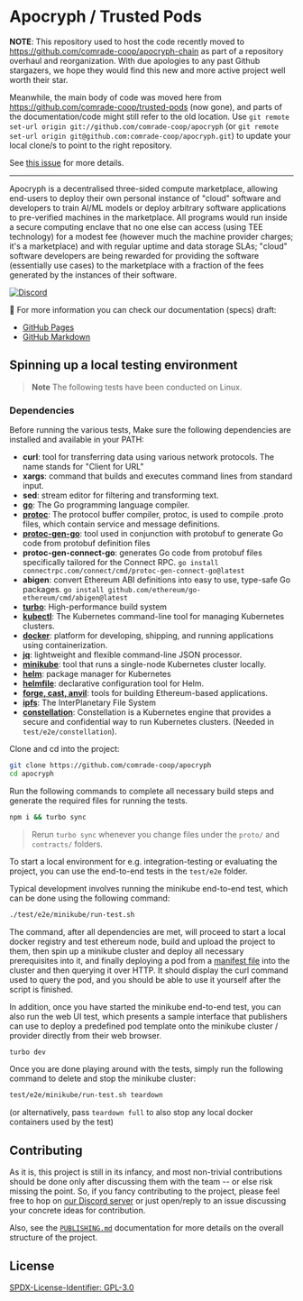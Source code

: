 # Apocryph / Trusted Pods

**NOTE**: This repository used to host the code recently moved to https://github.com/comrade-coop/apocryph-chain as part of a repository overhaul and reorganization. With due apologies to any past Github stargazers, we hope they would find this new and more active project well worth their star.

Meanwhile, the main body of code was moved here from https://github.com/comrade-coop/trusted-pods (now gone), and parts of the documentation/code might still refer to the old location. Use `git remote set-url origin git://github.com/comrade-coop/apocryph` (or `git remote set-url origin git@github.com:comrade-coop/apocryph.git`) to update your local clone/s to point to the right repository.

See [this issue](https://github.com/comrade-coop/apocryph/issues/14) for more details.

---

Apocryph is a decentralised three-sided compute marketplace, allowing end-users to deploy their own personal instance of "cloud" software and developers to train AI/ML models or deploy arbitrary software applications to pre-verified machines in the marketplace. All programs would run inside a secure computing enclave that no one else can access (using TEE technology) for a modest fee (however much the machine provider charges; it's a marketplace) and with regular uptime and data storage SLAs; "cloud" software developers are being rewarded for providing the software (essentially use cases) to the marketplace with a fraction of the fees generated by the instances of their software.

[![Discord](https://img.shields.io/badge/DISCORD-COMMUNITY-informational?style=for-the-badge&logo=discord)](https://discord.gg/C4e37Xhvt4)

:notebook: For more information you can check our documentation (specs) draft:
- [GitHub Pages](https://comrade-coop.github.io/apocryph)
- [GitHub Markdown](spec/SUMMARY.md)

## Spinning up a local testing environment
> __Note__
The following tests have been conducted on Linux.

### Dependencies

Before running the various tests, Make sure the following dependencies are installed and available in your PATH:

- **curl**: tool for transferring data using various network protocols. The name stands for "Client for URL"
- **xargs**: command that builds and executes command lines from standard input.
- **sed**: stream editor for filtering and transforming text.
- **[go](https://go.dev/doc/install)**: The Go programming language compiler.
- **[protoc](https://grpc.io/docs/protoc-installation/)**: The protocol buffer compiler, protoc, is used to compile .proto files, which contain service and message definitions.
- **[protoc-gen-go](https://grpc.io/docs/languages/go/quickstart/)**: tool used in conjunction with protobuf to generate Go code from protobuf definition files
- **protoc-gen-connect-go**: generates Go code from protobuf files specifically tailored for the Connect RPC. `go install connectrpc.com/connect/cmd/protoc-gen-connect-go@latest`
- **abigen**: convert Ethereum ABI definitions into easy to use, type-safe Go packages. `go install github.com/ethereum/go-ethereum/cmd/abigen@latest`
- **[turbo](https://turbo.build/repo/docs/installing)**: High-performance build system
- **[kubectl](https://kubernetes.io/docs/tasks/tools/install-kubectl-linux/)**: The Kubernetes command-line tool for managing Kubernetes clusters.
- **[docker](https://docs.docker.com/engine/install/)**: platform for developing, shipping, and running applications using containerization.
- **[jq](https://jqlang.github.io/jq/)**: lightweight and flexible command-line JSON processor.
- **[minikube](https://minikube.sigs.k8s.io/docs/start/)**: tool that runs a single-node Kubernetes cluster locally.
- **[helm](https://helm.sh/)**: package manager for Kubernetes 
- **[helmfile](https://github.com/helmfile/helmfile)**: declarative configuration tool for Helm.
- **[forge, cast, anvil](https://github.com/foundry-rs/foundry)**: tools for building Ethereum-based applications.
- **[ipfs](https://docs.ipfs.tech/install/command-line/#install-official-binary-distributions)**: The InterPlanetary File System
- **[constellation](https://docs.edgeless.systems/constellation/getting-started/first-steps-local)**: Constellation is a Kubernetes engine that provides a secure and confidential way to run Kubernetes clusters. (Needed in `test/e2e/constellation`).

Clone and cd into the project:
```bash
git clone https://github.com/comrade-coop/apocryph
cd apocryph
```
Run the following commands to complete all necessary build steps and generate the required files for running the tests.

```bash
npm i && turbo sync 
```
> Rerun `turbo sync` whenever you change files under the `proto/` and `contracts/` folders.

To start a local environment for e.g. integration-testing or evaluating the project, you can use the end-to-end tests in the `test/e2e` folder.

Typical development involves running the minikube end-to-end test, which can be done using the following command:

```bash
./test/e2e/minikube/run-test.sh
```

The command, after all dependencies are met, will proceed to start a local docker registry and test ethereum node, build and upload the project to them, then spin up a minikube cluster and deploy all necessary prerequisites into it, and finally deploying a pod from a [manifest file](spec/MANIFEST.md) into the cluster and then querying it over HTTP. It should display the curl command used to query the pod, and you should be able to use it yourself after the script is finished.

In addition, once you have started the minikube end-to-end test, you can also run the web UI test, which presents a sample interface that publishers can use to deploy a predefined pod template onto the minikube cluster / provider directly from their web browser.

```bash
turbo dev
```

Once you are done playing around with the tests, simply run the following command to delete and stop the minikube cluster:

```bash
test/e2e/minikube/run-test.sh teardown
```

(or alternatively, pass `teardown full` to also stop any local docker containers used by the test)

  <!-- Note that while committing generated files is foreign to Nodejs/NPM, it's the usual way of life in the Go ecosystem, as packages are directly cloned from git rather than downloaded from the package manager. Here we are committing both in order to not require forge/protoc for JavaScript development when it's optional for Go development. -->

## Contributing

As it is, this project is still in its infancy, and most non-trivial contributions should be done only after discussing them with the team -- or else risk missing the point. So, if you fancy contributing to the project, please feel free to hop on [our Discord server](https://discord.gg/fWwMSZdBF2) or just open/reply to an issue discussing your concrete ideas for contribution.

Also, see the [`PUBLISHING.md`](spec/PUBLISHING.md) documentation for more details on the overall structure of the project.

## License

[SPDX-License-Identifier: GPL-3.0](./LICENSE.md)
